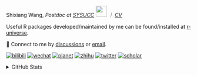 
<p>Shixiang Wang, <em>Postdoc at <a href="https://sysucc.org.cn/">SYSUCC</a> <img src="https://media.giphy.com/media/WUlplcMpOCEmTGBtBW/giphy.gif" width="30">  ｜ <a href="https://shixiangwang.github.io/cv-shixiang/">CV</a>
</em></p>

Useful R packages developed/maintained by me can be found/installed at [r-universe](https://shixiangwang.r-universe.dev/).

💬 Connect to me by
[discussions](https://github.com/ShixiangWang/self-study/discussions) or [email](mailto:shixiang1994wang@gmail.com). 

[![bilibili](https://img.shields.io/badge/王诗翔-B站-yellow)](https://space.bilibili.com/11553374) [![wechat](https://img.shields.io/badge/王诗翔-微信公众号-important)](https://shixiangwang.github.io/home/logo/qrcode.jpg) [![planet](https://img.shields.io/badge/王诗翔-知识星球-blueviolet)](https://t.zsxq.com/rBqbIei)  [![zhihu](https://img.shields.io/badge/王诗翔-知乎-blue)](https://www.zhihu.com/people/shixiangwang) [![twitter](https://img.shields.io/badge/WangShxiang-twitter-ff69b4)](https://twitter.com/WangShxiang) [![scholar](https://img.shields.io/badge/ShixiangWang-Scholar-00ffff)](https://scholar.google.com/citations?user=FvNp0NkAAAAJ) 

<details>
 
<summary>GitHub Stats</summary>


<!--START_SECTION:waka-->
**🐱 My GitHub Data** 

> 📦 4.3 MB Used in GitHub's Storage 
 > 
> 🏆 945 Contributions in the Year 2023
 > 
> 🚫 Not Opted to Hire
 > 
> 📜 87 Public Repositories 
 > 
> 🔑 26 Private Repositories 
 > 
**I'm an Early 🐤** 

```text
🌞 Morning                1925 commits        ████░░░░░░░░░░░░░░░░░░░░░   15.68 % 
🌆 Daytime                5011 commits        ██████████░░░░░░░░░░░░░░░   40.81 % 
🌃 Evening                4546 commits        █████████░░░░░░░░░░░░░░░░   37.02 % 
🌙 Night                  797 commits         ██░░░░░░░░░░░░░░░░░░░░░░░   06.49 % 
```
📅 **I'm Most Productive on Wednesday** 

```text
Monday                   1867 commits        ████░░░░░░░░░░░░░░░░░░░░░   15.20 % 
Tuesday                  2134 commits        ████░░░░░░░░░░░░░░░░░░░░░   17.38 % 
Wednesday                2235 commits        █████░░░░░░░░░░░░░░░░░░░░   18.20 % 
Thursday                 1853 commits        ████░░░░░░░░░░░░░░░░░░░░░   15.09 % 
Friday                   2046 commits        ████░░░░░░░░░░░░░░░░░░░░░   16.66 % 
Saturday                 931 commits         ██░░░░░░░░░░░░░░░░░░░░░░░   07.58 % 
Sunday                   1213 commits        ██░░░░░░░░░░░░░░░░░░░░░░░   09.88 % 
```


**I Mostly Code in R** 

```text
R                        77 repos            █████████████░░░░░░░░░░░░   51.33 % 
HTML                     20 repos            ███░░░░░░░░░░░░░░░░░░░░░░   13.33 % 
Shell                    9 repos             ██░░░░░░░░░░░░░░░░░░░░░░░   06.00 % 
Rust                     4 repos             █░░░░░░░░░░░░░░░░░░░░░░░░   02.67 % 
TypeScript               1 repo              ░░░░░░░░░░░░░░░░░░░░░░░░░   00.67 % 
```




 Last Updated on 01/09/2023 18:50:19 UTC
<!--END_SECTION:waka-->

> These Readme stats are generated using github action [awesome-readme-stats](https://github.com/anmol098/waka-readme-stats)

-----

**NOTE: Top languages does not indicate my skill level or anything like that. It is just a metric of which languages have been hosted by me on GitHub based on the usage across repositories.**

</details>
